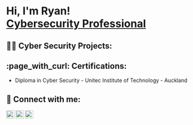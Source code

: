 <h1>Hi, I'm Ryan! <br/> <a href="https://www.linkedin.com/in/ryan-grand-94277aa9/">Cybersecurity Professional</a> </h1>

<h2>👨‍💻 Cyber Security Projects:</h2>

<h2>:page_with_curl: Certifications:</h2>

- Diploma in Cyber Security - Unitec Institute of Technology - Auckland

<h2>🤳 Connect with me:</h2>

[<img align="left" alt="JoshMadakor | YouTube" width="22px" src="https://cdn.jsdelivr.net/npm/simple-icons@v3/icons/youtube.svg" />][youtube]
[<img align="left" alt="JoshMadakor | LinkedIn" width="22px" src="https://cdn.jsdelivr.net/npm/simple-icons@v3/icons/linkedin.svg" />][linkedin]
[<img align="left" alt="JoshMadakor | Instagram" width="22px" src="https://cdn.jsdelivr.net/npm/simple-icons@v3/icons/instagram.svg" />][instagram]


[youtube]: https://www.youtube.com/channel/UClviDz5rjHw2q5dSES3aH1A
[instagram]: https://www.instagram.com/soleil2minuit/
[linkedin]: https://www.linkedin.com/in/ryan-grand-94277aa9/

<!--

Here are some ideas to get you started:

- 🔭 I’m currently working on ...
- 🌱 I’m currently learning ...
- 👯 I’m looking to collaborate on ...
- 🤔 I’m looking for help with ...
- 💬 Ask me about ...
- 📫 How to reach me: ...
- 😄 Pronouns: ...
- ⚡ Fun fact: ...
-->
